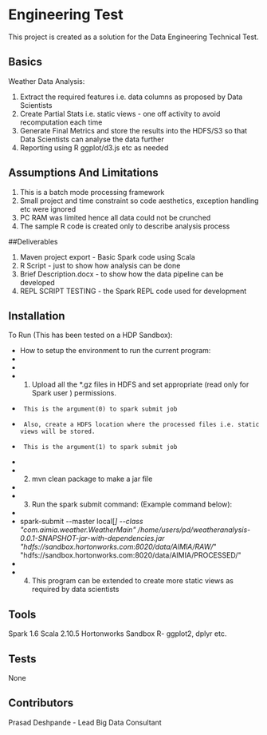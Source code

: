 # Engineering Test

This project is created as a solution for the Data Engineering Technical Test.


## Basics

Weather Data Analysis: 

1. Extract the required features i.e. data columns as proposed by Data Scientists
2. Create Partial Stats i.e. static views - one off activity to avoid recomputation each time
3. Generate Final Metrics and store the results into the HDFS/S3 so that Data Scientists can analyse the data further
4. Reporting using R ggplot/d3.js etc as needed


## Assumptions And Limitations
1. This is a batch mode processing framework
2. Small project and time constraint so code aesthetics, exception handling etc were ignored
3. PC RAM was limited hence all data could not be crunched 
4. The sample R code is created only to describe analysis process

##Deliverables
1. Maven project export - Basic Spark code using Scala 
2. R Script - just to show how analysis can be done
3. Brief Description.docx - to show how the data pipeline can be developed
4. REPL SCRIPT TESTING - the Spark REPL code used for development

## Installation

To Run (This has been tested on a HDP Sandbox):

*  How to setup the environment to run the current program:
 *
 *
 *  1.	Upload all the *.gz files in HDFS and set appropriate (read only for Spark user ) permissions. 
 *      This is the argument(0) to spark submit job
 *      Also, create a HDFS location where the processed files i.e. static views will be stored.
 *      This is the argument(1) to spark submit job
 *
 *  2. mvn clean package to make a jar file
 *   
 *  3. Run the spark submit command: (Example command below):
 *
 *  spark-submit --master local[*]  --class "com.aimia.weather.WeatherMain" /home/users/pd/weatheranalysis-0.0.1-SNAPSHOT-jar-with-dependencies.jar  "hdfs://sandbox.hortonworks.com:8020/data/AIMIA/RAW/*"   "hdfs://sandbox.hortonworks.com:8020/data/AIMIA/PROCESSED/"
 *  
 *  4. This program can be extended to create more static views as required by data scientists

  
## Tools
Spark 1.6
Scala 2.10.5
Hortonworks Sandbox
R- ggplot2, dplyr etc.

  
## Tests
None

## Contributors

Prasad Deshpande - Lead Big Data Consultant








